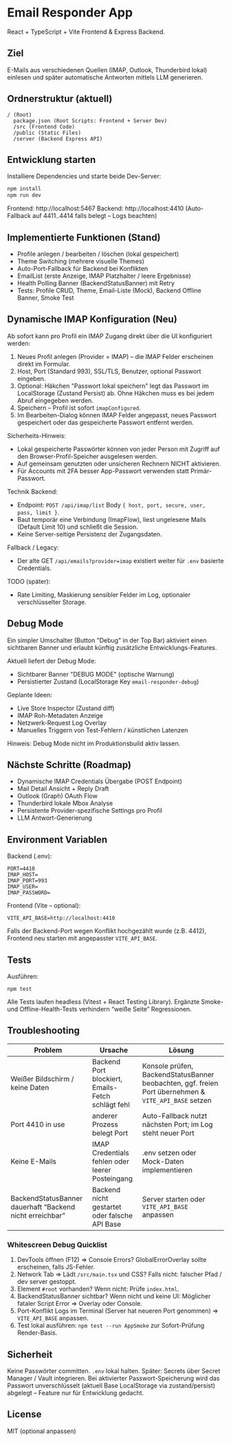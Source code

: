 # Email Responder App

React + TypeScript + Vite Frontend & Express Backend.

## Ziel
E-Mails aus verschiedenen Quellen (IMAP, Outlook, Thunderbird lokal) einlesen und später automatische Antworten mittels LLM generieren.

## Ordnerstruktur (aktuell)
```
/ (Root)
  package.json (Root Scripts: Frontend + Server Dev)
  /src (Frontend Code)
  /public (Static Files)
  /server (Backend Express API)
```

## Entwicklung starten
Installiere Dependencies und starte beide Dev-Server:

```bash
npm install
npm run dev
```

Frontend: http://localhost:5467
Backend:  http://localhost:4410 (Auto-Fallback auf 4411..4414 falls belegt – Logs beachten)

## Implementierte Funktionen (Stand)
- Profile anlegen / bearbeiten / löschen (lokal gespeichert)
- Theme Switching (mehrere visuelle Themes)
- Auto-Port-Fallback für Backend bei Konflikten
- EmailList (erste Anzeige, IMAP Platzhalter / leere Ergebnisse)
- Health Polling Banner (BackendStatusBanner) mit Retry
- Tests: Profile CRUD, Theme, Email-Liste (Mock), Backend Offline Banner, Smoke Test

## Dynamische IMAP Konfiguration (Neu)
Ab sofort kann pro Profil ein IMAP Zugang direkt über die UI konfiguriert werden:

1. Neues Profil anlegen (Provider = IMAP) – die IMAP Felder erscheinen direkt im Formular.
2. Host, Port (Standard 993), SSL/TLS, Benutzer, optional Passwort eingeben.
3. Optional: Häkchen "Passwort lokal speichern" legt das Passwort im LocalStorage (Zustand Persist) ab. Ohne Häkchen muss es bei jedem Abruf eingegeben werden.
4. Speichern – Profil ist sofort `imapConfigured`.
5. Im Bearbeiten-Dialog können IMAP Felder angepasst, neues Passwort gespeichert oder das gespeicherte Passwort entfernt werden.

Sicherheits-Hinweis:
- Lokal gespeicherte Passwörter können von jeder Person mit Zugriff auf den Browser-Profil-Speicher ausgelesen werden.
- Auf gemeinsam genutzten oder unsicheren Rechnern NICHT aktivieren.
- Für Accounts mit 2FA besser App-Passwort verwenden statt Primär-Passwort.

Technik Backend:
- Endpoint: `POST /api/imap/list` Body `{ host, port, secure, user, pass, limit }`.
- Baut temporär eine Verbindung (ImapFlow), liest ungelesene Mails (Default Limit 10) und schließt die Session.
- Keine Server-seitige Persistenz der Zugangsdaten.

Fallback / Legacy:
- Der alte GET `/api/emails?provider=imap` existiert weiter für `.env` basierte Credentials.

TODO (später):
- Rate Limiting, Maskierung sensibler Felder im Log, optionaler verschlüsselter Storage.

## Debug Mode
Ein simpler Umschalter (Button "Debug" in der Top Bar) aktiviert einen sichtbaren Banner und erlaubt künftig zusätzliche Entwicklungs-Features.

Aktuell liefert der Debug Mode:
- Sichtbarer Banner "DEBUG MODE" (optische Warnung)
- Persistierter Zustand (LocalStorage Key `email-responder-debug`)

Geplante Ideen:
- Live Store Inspector (Zustand diff)
- IMAP Roh-Metadaten Anzeige
- Netzwerk-Request Log Overlay
- Manuelles Triggern von Test-Fehlern / künstlichen Latenzen

Hinweis: Debug Mode nicht im Produktionsbuild aktiv lassen.


## Nächste Schritte (Roadmap)
- Dynamische IMAP Credentials Übergabe (POST Endpoint)
- Mail Detail Ansicht + Reply Draft
- Outlook (Graph) OAuth Flow
- Thunderbird lokale Mbox Analyse
- Persistente Provider-spezifische Settings pro Profil
- LLM Antwort-Generierung

## Environment Variablen
Backend (.env):
```
PORT=4410
IMAP_HOST=
IMAP_PORT=993
IMAP_USER=
IMAP_PASSWORD=
```

Frontend (Vite – optional):
```
VITE_API_BASE=http://localhost:4410
```
Falls der Backend-Port wegen Konflikt hochgezählt wurde (z.B. 4412), Frontend neu starten mit angepasster `VITE_API_BASE`.

## Tests
Ausführen:
```
npm test
```
Alle Tests laufen headless (Vitest + React Testing Library). Ergänzte Smoke- und Offline-Health-Tests verhindern “weiße Seite” Regressionen.

## Troubleshooting
| Problem | Ursache | Lösung |
|---------|---------|-------|
| Weißer Bildschirm / keine Daten | Backend Port blockiert, Emails-Fetch schlägt fehl | Konsole prüfen, BackendStatusBanner beobachten, ggf. freien Port übernehmen & `VITE_API_BASE` setzen |
| Port 4410 in use | anderer Prozess belegt Port | Auto-Fallback nutzt nächsten Port; im Log steht neuer Port |
| Keine E-Mails | IMAP Credentials fehlen oder leerer Posteingang | .env setzen oder Mock-Daten implementieren |
| BackendStatusBanner dauerhaft “Backend nicht erreichbar” | Backend nicht gestartet oder falsche API Base | Server starten oder `VITE_API_BASE` anpassen |

### Whitescreen Debug Quicklist
1. DevTools öffnen (F12) ⇒ Console Errors? GlobalErrorOverlay sollte erscheinen, falls JS-Fehler.
2. Network Tab ⇒ Lädt `/src/main.tsx` und CSS? Falls nicht: falscher Pfad / dev server gestoppt.
3. Element `#root` vorhanden? Wenn nicht: Prüfe `index.html`.
4. BackendStatusBanner sichtbar? Wenn nicht und keine UI: Möglicher fataler Script Error ⇒ Overlay oder Console.
5. Port-Konflikt Logs im Terminal (Server hat neueren Port genommen) ⇒ `VITE_API_BASE` anpassen.
6. Test lokal ausführen: `npm test --run AppSmoke` zur Sofort-Prüfung Render-Basis.

## Sicherheit
Keine Passwörter committen. `.env` lokal halten. Später: Secrets über Secret Manager / Vault integrieren.
Bei aktivierter Passwort-Speicherung wird das Passwort unverschlüsselt (aktuell Base LocalStorage via zustand/persist) abgelegt – Feature nur für Entwicklung gedacht.

## License
MIT (optional anpassen)
